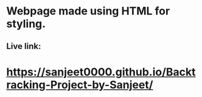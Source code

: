 # Webpage made using HTML for styling. 


## Live link:
# https://sanjeet0000.github.io/Backtracking-Project-by-Sanjeet/
